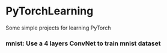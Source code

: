 # PyTorchLearning
Some simple projects for learning PyTorch
### mnist: Use a 4 layers ConvNet to train mnist dataset
